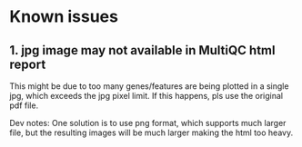 # Known issues

## 1. jpg image may not available in MultiQC html report
This might be due to too many genes/features are being plotted in a single jpg, which exceeds the jpg pixel limit.
If this happens, pls use the original pdf file.

Dev notes:
One solution is to use png format, which supports much larger file, but the resulting images will be much larger making the html too heavy.
